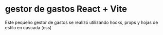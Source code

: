 # gestor de gastos React + Vite

Este pequeño gestor de gastos se realizó utilizando hooks, props y hojas de estilo en cascada (css)
